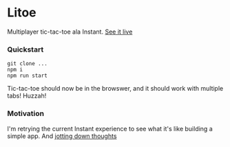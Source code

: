 # Litoe

Multiplayer tic-tac-toe ala Instant. [See it live](https://litoe-app.vercel.app)

### Quickstart

```
git clone ...
npm i
npm run start
```

Tic-tac-toe should now be in the browswer, and it should work with multiple tabs! Huzzah!

### Motivation

I'm retrying the current Instant experience to see what it's like building a simple app. And [jotting down thoughts](https://paper.dropbox.com/doc/Litoe-Multiplayer-Tic-Tac-Toe--B3kbUiayio_yskmP1Ga3TuFlAg-s2th3jGLvHEa9qBZxs6G6)

